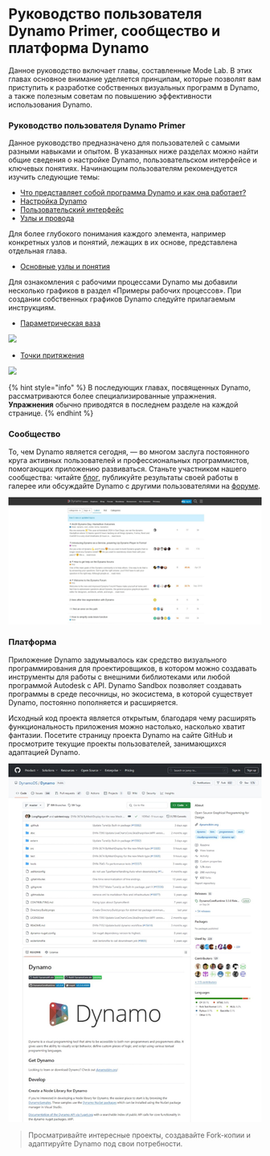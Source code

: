 # Руководство пользователя Dynamo Primer, сообщество и платформа Dynamo

Данное руководство включает главы, составленные Mode Lab. В этих главах основное внимание уделяется принципам, которые позволят вам приступить к разработке собственных визуальных программ в Dynamo, а также полезным советам по повышению эффективности использования Dynamo.

### Руководство пользователя Dynamo Primer

Данное руководство предназначено для пользователей с самыми разными навыками и опытом. В указанных ниже разделах можно найти общие сведения о настройке Dynamo, пользовательском интерфейсе и ключевых понятиях. Начинающим пользователям рекомендуется изучить следующие темы:

* [Что представляет собой программа Dynamo и как она работает?](1-what-is-dynamo.md)
* [Настройка Dynamo](../2\_setup\_for\_dynamo/)
* [Пользовательский интерфейс](../3\_user\_interface/)
* [Узлы и провода](../4\_nodes\_and\_wires/)

Для более глубокого понимания каждого элемента, например конкретных узлов и понятий, лежащих в их основе, представлена отдельная глава.

* [Основные узлы и понятия](../5\_essential\_nodes\_and\_concepts/)

Для ознакомления с рабочими процессами Dynamo мы добавили несколько графиков в раздел «Примеры рабочих процессов». При создании собственных графиков Dynamo следуйте прилагаемым инструкциям.

* [Параметрическая ваза](../10\_sample\_workflow/10-1\_getting-started-workflows/1-parametric-vase.md)

![](images/1-2/vase1.gif)

* [Точки притяжения](../10\_sample\_workflow/10-1\_getting-started-workflows/2-attractor-points.md)

![](images/1-2/attractor1.gif)

{% hint style="info" %} 
В последующих главах, посвященных Dynamo, рассматриваются более специализированные упражнения.  **Упражнения** обычно приводятся в последнем разделе на каждой странице. 
{% endhint %}

### Сообщество

То, чем Dynamo является сегодня, — во многом заслуга постоянного круга активных пользователей и профессиональных программистов, помогающих приложению развиваться. Станьте участником нашего сообщества: читайте [блог](http://dynamobim.org/blog/), публикуйте результаты своей работы в галерее или обсуждайте Dynamo с другими пользователями на [форуме](https://forum.dynamobim.com).

![Форум](images/1-2/02-Community.png)

### Платформа

Приложение Dynamo задумывалось как средство визуального программирования для проектировщиков, в котором можно создавать инструменты для работы с внешними библиотеками или любой программой Autodesk с API. Dynamo Sandbox позволяет создавать программы в среде песочницы, но экосистема, в которой существует Dynamo, постоянно пополняется и расширяется.

Исходный код проекта является открытым, благодаря чему расширять функциональность приложения можно настолько, насколько хватит фантазии. Посетите страницу проекта Dynamo на сайте GitHub и просмотрите текущие проекты пользователей, занимающихся адаптацией Dynamo.

![Хранилище](images/1-2/03-TheRepo.png)

> Просматривайте интересные проекты, создавайте Fork-копии и адаптируйте Dynamo под свои потребности.

